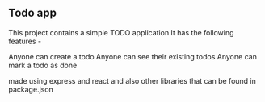 

## Todo app

This project contains a simple TODO application 
It has the following features - 

Anyone can create a todo 
Anyone can see their existing todos
Anyone can mark a todo as done






made using express and react and also other libraries that can be found in package.json 

